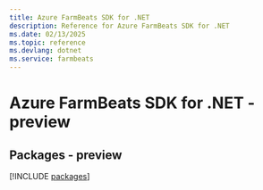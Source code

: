 ```yaml
---
title: Azure FarmBeats SDK for .NET
description: Reference for Azure FarmBeats SDK for .NET
ms.date: 02/13/2025
ms.topic: reference
ms.devlang: dotnet
ms.service: farmbeats
---
```

# Azure FarmBeats SDK for .NET - preview
## Packages - preview
[!INCLUDE [packages](farmbeats-index.md)]